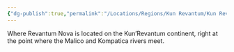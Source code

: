 ```yaml
---
{"dg-publish":true,"permalink":"/Locations/Regions/Kun Revantum/Kun Revantum Locations/Amorant Confluence/"}
---
```


Where Revantum Nova is located on the Kun’Revantum continent, right at the point where the Malico and Kompatica rivers meet.